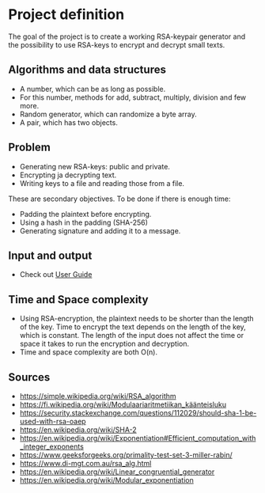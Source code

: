 # Project definition

The goal of the project is to create a working RSA-keypair generator and the possibility to use RSA-keys to encrypt and decrypt small texts.

## Algorithms and data structures

- A number, which can be as long as possible.
- For this number, methods for add, subtract, multiply, division and few more.
- Random generator, which can randomize a byte array.
- A pair, which has two objects.

## Problem

- Generating new RSA-keys: public and private.
- Encrypting ja decrypting text.
- Writing keys to a file and reading those from a file.

These are secondary objectives. To be done if there is enough time:
- Padding the plaintext before encrypting.
- Using a hash in the padding (SHA-256)
- Generating signature and adding it to a message.

## Input and output

- Check out [User Guide](./userguide.md)

## Time and Space complexity

- Using RSA-encryption, the plaintext needs to be shorter than the length of the key. Time to encrypt the text depends on the length of the key, which is constant. The length of the input does not affect the time or space it takes to run the encryption and decryption.
- Time and space complexity are both O(n).

## Sources

- https://simple.wikipedia.org/wiki/RSA_algorithm
- https://fi.wikipedia.org/wiki/Modulaariaritmetiikan_käänteisluku
- https://security.stackexchange.com/questions/112029/should-sha-1-be-used-with-rsa-oaep
- https://en.wikipedia.org/wiki/SHA-2
- https://en.wikipedia.org/wiki/Exponentiation#Efficient_computation_with_integer_exponents
- https://www.geeksforgeeks.org/primality-test-set-3-miller-rabin/
- https://www.di-mgt.com.au/rsa_alg.html
- https://en.wikipedia.org/wiki/Linear_congruential_generator
- https://en.wikipedia.org/wiki/Modular_exponentiation
